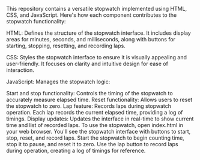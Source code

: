 This repository contains a versatile stopwatch implemented using HTML, CSS, and JavaScript. Here's how each component contributes to the stopwatch functionality:

HTML: Defines the structure of the stopwatch interface. It includes display areas for minutes, seconds, and milliseconds, along with buttons for starting, stopping, resetting, and recording laps.

CSS: Styles the stopwatch interface to ensure it is visually appealing and user-friendly. It focuses on clarity and intuitive design for ease of interaction.

JavaScript: Manages the stopwatch logic:

Start and stop functionality: Controls the timing of the stopwatch to accurately measure elapsed time.
Reset functionality: Allows users to reset the stopwatch to zero.
Lap feature: Records laps during stopwatch operation. Each lap records the current elapsed time, providing a log of timings.
Display updates: Updates the interface in real-time to show current time and list of recorded laps.
To use the stopwatch, open index.html in your web browser. You'll see the stopwatch interface with buttons to start, stop, reset, and record laps. Start the stopwatch to begin counting time, stop it to pause, and reset it to zero. Use the lap button to record laps during operation, creating a log of timings for reference.
